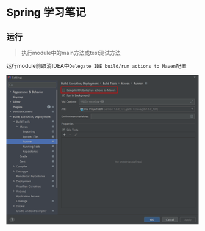 # Spring 学习笔记

## 运行

> 执行module中的main方法或test测试方法

运行module前取消IDEA中`Delegate IDE build/rum actions to Maven`配置

![20210621_232923](img/20210621_232923.png)

